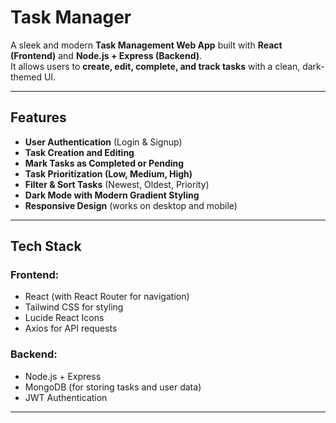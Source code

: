 # Task Manager

A sleek and modern **Task Management Web App** built with **React (Frontend)** and **Node.js + Express (Backend)**.  
It allows users to **create, edit, complete, and track tasks** with a clean, dark-themed UI.

---

## Features

- **User Authentication** (Login & Signup)
- **Task Creation and Editing**
- **Mark Tasks as Completed or Pending**
- **Task Prioritization (Low, Medium, High)**
- **Filter & Sort Tasks** (Newest, Oldest, Priority)
- **Dark Mode with Modern Gradient Styling**
- **Responsive Design** (works on desktop and mobile)

---

## Tech Stack

### Frontend:

- React (with React Router for navigation)
- Tailwind CSS for styling
- Lucide React Icons
- Axios for API requests

### Backend:

- Node.js + Express
- MongoDB (for storing tasks and user data)
- JWT Authentication

---
